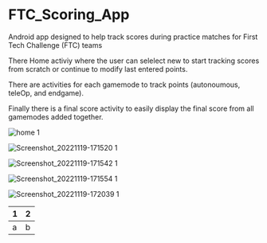 # FTC_Scoring_App
Android app designed to help track scores during practice matches for First Tech Challenge (FTC) teams

There Home activiy where the user can selelect new to start tracking scores from scratch or continue to modify last entered points. 

There are activities for each gamemode to track points (autonoumous, teleOp, and endgame). 

Finally there is a final score activity to easily display the final score from all gamemodes added together. 

![home 1](https://user-images.githubusercontent.com/55860847/202878236-cfa1728c-7acb-455e-9655-9b1357a93a44.png)

![Screenshot_20221119-171520 1](https://user-images.githubusercontent.com/55860847/202878243-71683462-b5fc-4285-9a37-5ca0ed9b73d3.png)

![Screenshot_20221119-171542 1](https://user-images.githubusercontent.com/55860847/202878256-d2a9e46b-0ac1-4b99-b16f-6e1b15b3085c.png)

![Screenshot_20221119-171554 1](https://user-images.githubusercontent.com/55860847/202878265-15fbee9f-29c8-4d21-b98b-04defc5b262d.png)

![Screenshot_20221119-172039 1](https://user-images.githubusercontent.com/55860847/202878269-6bfd0333-bc09-48d0-88d2-cd7f076e12e8.png)

|1|2|
|----|----|
|a|b|
